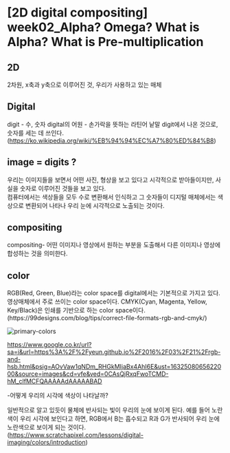 [2D digital compositing] week02_Alpha? Omega? What is Alpha? What is Pre-multiplication
=====================================================================================


2D
-----------
2차원, x축과 y축으로 이루어진 것, 우리가 사용하고 있는 매체

Digital
------------------
digit - 수, 숫자 
digital의 어원 - 손가락을 뜻하는 라틴어 낱말 digit에서 나온 것으로, 숫자를 세는 데 쓰인다.
(https://ko.wikipedia.org/wiki/%EB%94%94%EC%A7%80%ED%84%B8)

image = digits ?
----------------
우리는 이미지들을 보면서 어떤 사진, 형상을 보고 있다고 시각적으로 받아들이지만, 사실을 숫자로 이루어진 것들을 보고 있다.       
컴퓨터에서는 색상들을 모두 수로 변환해서 인식하고 그 숫자들이 디지털 매체에서는 색상으로 변환되어 나타나 우리 눈에 시각적으로 노출되는 것이다.

compositing
----------------------
compositing- 어떤 이미지나 영상에서 원하는 부분을 도출해서 다른 이미지나 영상에 합성하는 것을 의미한다.

color
--------------
<RGB>
RGB(Red, Green, Blue)라는 color space를 digital에서는 기본적으로 가지고 있다. 영상매체에서 주로 쓰이는 color space이다.          
  

<CMYK>
CMYK(Cyan, Magenta, Yellow, Key/Black)은 인쇄를 기반으로 하는 color space이다.
(https://99designs.com/blog/tips/correct-file-formats-rgb-and-cmyk/)
  
![primary-colors](https://user-images.githubusercontent.com/91205381/134563646-7b08220a-aeee-4fff-be18-5e6046a058cc.png)

https://www.google.co.kr/url?sa=i&url=https%3A%2F%2Fyeun.github.io%2F2016%2F03%2F21%2Frgb-and-hsb.html&psig=AOvVaw1qNDm_RHGkMIjaBx4AhI6E&ust=1632508065622000&source=images&cd=vfe&ved=0CAsQjRxqFwoTCMD-hM_clfMCFQAAAAAdAAAAABAD

-어떻게 우리의 시각에 색상이 나타날까?        
  
일반적으로 알고 있듯이 물체에 반사되는 빛이 우리의 눈에 보이게 된다.
예를 들어 노란색이 우리 시각에 보인다고 하면, RGB에서 B는 흡수되고 R과 G가 반사되어 우리 눈에 노란색으로 보이게 되는 것이다.
(https://www.scratchapixel.com/lessons/digital-imaging/colors/introduction)
 


  

